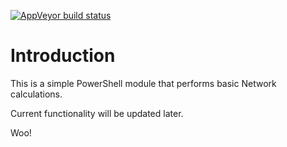 [![AppVeyor build status](https://ci.appveyor.com/api/projects/status/github/pezhore/network-helper-psmodule?branch=master&svg=true)](https://ci.appveyor.com/project/pezhore/network-helper-psmodule/branch/master)

# Introduction
This is a simple PowerShell module that performs basic Network calculations.

Current functionality will be updated later.

Woo!
